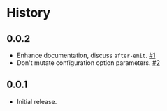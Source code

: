 History
=======

## 0.0.2

* Enhance documentation, discuss `after-emit`.
  [#1](https://github.com/FormidableLabs/webpack-disk-plugin/issues/1)
* Don't mutate configuration option parameters.
  [#2](https://github.com/FormidableLabs/webpack-disk-plugin/issues/2)

## 0.0.1

* Initial release.

[@ryan-roemer]: https://github.com/ryan-roemer
